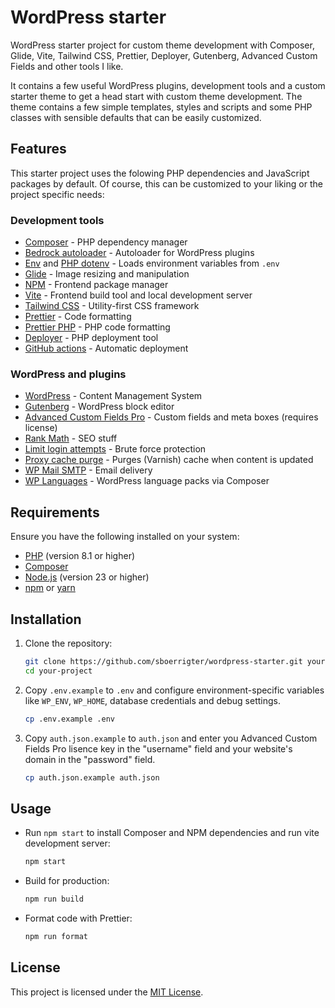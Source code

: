 # WordPress starter

WordPress starter project for custom theme development with Composer, Glide, Vite, Tailwind CSS, Prettier, Deployer, Gutenberg, Advanced Custom Fields and other tools I like.

It contains a few useful WordPress plugins, development tools and a custom starter theme to get a head start with custom theme development. The theme contains a few simple templates, styles and scripts and some PHP classes with sensible defaults that can be easily customized.

## Features

This starter project uses the folowing PHP dependencies and JavaScript packages by default. Of course, this can be customized to your liking or the project specific needs:

### Development tools

- [Composer](https://getcomposer.org/) - PHP dependency manager
- [Bedrock autoloader](https://roots.io/bedrock/) - Autoloader for WordPress plugins
- [Env](https://github.com/oscarotero/env) and [PHP dotenv](https://github.com/vlucas/phpdotenv) - Loads environment variables from `.env`
- [Glide](https://glide.thephpleague.com/) - Image resizing and manipulation
- [NPM](https://www.npmjs.com/) - Frontend package manager
- [Vite](https://vite.dev/) - Frontend build tool and local development server
- [Tailwind CSS](https://tailwindcss.com/) - Utility-first CSS framework
- [Prettier](https://prettier.io/) - Code formatting
- [Prettier PHP](https://github.com/prettier/plugin-php) - PHP code formatting
- [Deployer](https://deployer.org/) - PHP deployment tool
- [GitHub actions](https://github.com/features/actions) - Automatic deployment

### WordPress and plugins

- [WordPress](https://wordpress.org/) - Content Management System
- [Gutenberg](https://wordpress.org/gutenberg/) - WordPress block editor
- [Advanced Custom Fields Pro](https://www.advancedcustomfields.com/) - Custom fields and meta boxes (requires license)
- [Rank Math](https://rankmath.com/) - SEO stuff
- [Limit login attempts](https://wordpress.org/plugins/limit-login-attempts/) - Brute force protection
- [Proxy cache purge](https://wordpress.org/plugins/varnish-http-purge/) - Purges (Varnish) cache when content is updated
- [WP Mail SMTP](https://wpmailsmtp.com/) - Email delivery
- [WP Languages](https://wp-languages.github.io/) - WordPress language packs via Composer

## Requirements

Ensure you have the following installed on your system:

- [PHP](https://www.php.net/) (version 8.1 or higher)
- [Composer](https://getcomposer.org/)
- [Node.js](https://nodejs.org/) (version 23 or higher)
- [npm](https://www.npmjs.com/) or [yarn](https://yarnpkg.com/)

## Installation

1. Clone the repository:

   ```bash
   git clone https://github.com/sboerrigter/wordpress-starter.git your-project
   cd your-project
   ```

2. Copy `.env.example` to `.env` and configure environment-specific variables like `WP_ENV`, `WP_HOME`, database credentials and debug settings.

   ```bash
   cp .env.example .env
   ```

3. Copy `auth.json.example` to `auth.json` and enter you Advanced Custom Fields Pro lisence key in the "username" field and your website\'s domain in the "password" field.

   ```bash
   cp auth.json.example auth.json
   ```

## Usage

- Run `npm start` to install Composer and NPM dependencies and run vite development server:

  ```bash
  npm start
  ```

- Build for production:

  ```bash
  npm run build
  ```

- Format code with Prettier:
  ```bash
  npm run format
  ```

## License

This project is licensed under the [MIT License](LICENSE).
